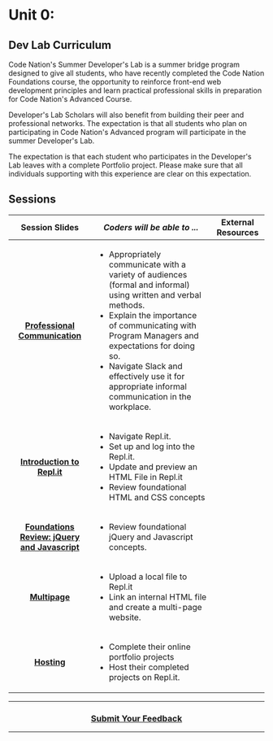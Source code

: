 # Unit 0:

## Dev Lab Curriculum
Code Nation's Summer Developer's Lab is a summer bridge program designed to give all students, who have recently completed the Code Nation Foundations course, the opportunity to reinforce front-end web development principles and learn practical professional skills in preparation for Code Nation's Advanced Course. 

Developer's Lab Scholars will also benefit from building their peer and professional networks. The expectation is that all students who plan on participating in Code Nation's Advanced program will participate in the summer Developer's Lab.

The expectation is that each student who participates in the Developer's Lab leaves with a complete Portfolio project. Please make sure that all individuals supporting with this experience are clear on this expectation.

## Sessions 
|Session Slides|*Coders will be able to ...*|External Resources|
|:-------:|-------|:-------:|
|[**Professional Communication**](https://docs.google.com/presentation/d/1PtOzybYXtLYTwYU3Rj-nh6ep8t0kx8KVtlgAV0w7cAs/edit#slide=id.g21f4a1db3e_0_0)| <ul><li>Appropriately communicate with a variety of audiences (formal and informal) using written and verbal methods.</li><li>Explain the importance of communicating with Program Managers and expectations for doing so.</li><li>Navigate Slack and effectively use it for appropriate informal communication in the workplace.</li>||
| [**Introduction to Repl.it**](https://docs.google.com/presentation/d/1gvKibg_C0qBHkMCpB24RvLQxj2tcTIcHZ1NEjqF75ZU/edit#slide=id.g21f4a1db3e_0_0)|<ul><li>Navigate Repl.it.</li><li>Set up and log into the Repl.it.</li><li>Update and preview an HTML File in Repl.it</li><li>Review foundational HTML and CSS concepts</li></ul>||
| [**Foundations Review: jQuery and Javascript**](https://docs.google.com/presentation/d/1Zb53jUCflxIkmktNbqJuKbVSec2Ynm5ftJNgcS2KW4M/edit#slide=id.g1e5d962375_0_46)|<ul><li>Review foundational jQuery and Javascript concepts.</li></ul>||
 |[**Multipage**](https://docs.google.com/presentation/d/1SdV70U8KfA3x5wMx2lkfvxQ_SqgAwtXm8CyaT_UQGcA/edit#slide=id.g21f4a1db3e_0_0)|<ul><li>Upload a local file to Repl.it</li><li>Link an internal HTML file and create a multi-page website.</li></ul>||
  |[**Hosting**](https://docs.google.com/presentation/d/1j4d3gnli7h3oWpG0GVAv4-yu6zvfHehWPl40F0B7MuU/edit#slide=id.g21f4a1db3e_0_0)|<ul><li>Complete their online portfolio projects</li><li>Host their completed projects on Repl.it.</li></ul>|



----
<h3 align="center"><a href="https://docs.google.com/forms/d/e/1FAIpQLSeLpI-m6UKvIxk97F8R1iidFRaYXJ3dfcUuIjx2Pz0WMfO1SA/viewform">Submit Your Feedback</a>  </h3>

----

